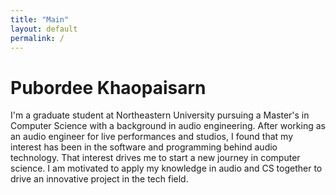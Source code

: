 ```yaml
---
title: "Main"
layout: default
permalink: /
---
```


# Pubordee Khaopaisarn

I'm a graduate student at Northeastern University pursuing a Master's in Computer Science with a background in audio engineering. After working as an audio engineer for live performances and studios, I found that my interest has been in the software and programming behind audio technology. That interest drives me to start a new journey in computer science. I am motivated to apply my knowledge in audio and CS together to drive an innovative project in the tech field.
